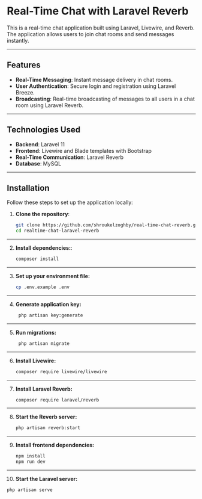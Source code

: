 # Real-Time Chat with Laravel Reverb

This is a real-time chat application built using Laravel, Livewire, and Reverb. The application allows users to join chat rooms and send messages instantly.

---
## Features
- **Real-Time Messaging**: Instant message delivery in chat rooms.
- **User Authentication**: Secure login and registration using Laravel Breeze.
- **Broadcasting**: Real-time broadcasting of messages to all users in a chat room using Laravel Reverb.

---

## Technologies Used

- **Backend**: Laravel 11
- **Frontend**: Livewire and Blade templates with Bootstrap
- **Real-Time Communication**: Laravel Reverb
- **Database**: MySQL

---

## Installation

Follow these steps to set up the application locally:

1. **Clone the repository**:
   ```bash
   git clone https://github.com/shroukelzoghby/real-time-chat-reverb.git
   cd realtime-chat-laravel-reverb
---

2. **Install dependencies:**:
   ```bash
   composer install

---

3. **Set up your environment file:**
   ```bash
   cp .env.example .env

---

4. **Generate application key:**
   ```bash
    php artisan key:generate

---

5. **Run migrations:**
   ```bash
    php artisan migrate 

---

6. **Install Livewire:**
   ```bash
   composer require livewire/livewire

---
   
7. **Install Laravel Reverb:**
   ```bash
   composer require laravel/reverb

---

8. **Start the Reverb server:**
   ```bash
   php artisan reverb:start

---

9. **Install frontend dependencies:**
   ```bash
   npm install
   npm run dev

---

10. **Start the Laravel server:**
   ```bash
   php artisan serve
```
   


